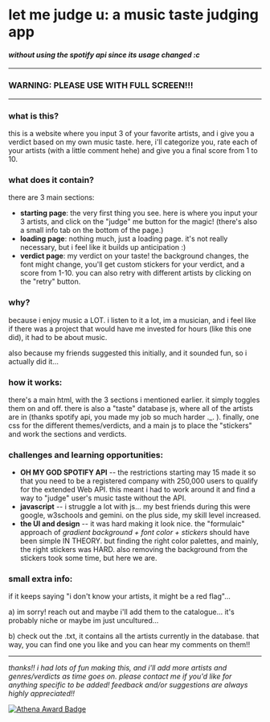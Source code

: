 # let me judge u: a music taste judging app
#### _without using the spotify api since its usage changed :c_

-------
### WARNING: PLEASE USE WITH FULL SCREEN!!!

-------

### what is this?
this is a website where you input 3 of your favorite artists, and i give you a verdict
based on my own music taste. here, i'll categorize you, rate each of your artists (with a little comment hehe) and give 
you a final score from 1 to 10.

### what does it contain? 
there are 3 main sections:
- **starting page**: the very first thing you see. here is where you input your 3 artists, and click on the "judge" me 
button for the magic! (there's also a small info tab on the bottom of the page.)
- **loading page**: nothing much, just a loading page. it's not really necessary, but i feel like it builds up anticipation
:)
- **verdict page**: my verdict on your taste! the background changes, the font might change, you'll get custom stickers for
your verdict, and a score from 1-10. you can also retry with different artists by clicking on the "retry" button.

### why?
because i enjoy music a LOT. i listen to it a lot, im a musician, and i feel like if there was a project that would have me
invested for hours (like this one did), it had to be about music.

also because my friends suggested this initially, and it sounded fun, so i actually did it...

### how it works:
there's a main html, with the 3 sections i mentioned earlier. it simply toggles them on and off. there is also a "taste" database
js, where all of the artists are in (thanks spotify api, you made my job so much harder ._. ). finally, one css for the different
themes/verdicts, and a main js to place the "stickers" and work the sections and verdicts.

### challenges and learning opportunities:
- **OH MY GOD SPOTIFY API** -- the restrictions starting may 15 made it so that you need to be a registered company with 250,000 users
to qualify for the extended Web API. this meant i had to work around it and find a way to "judge" user's music taste without the
API. 
- **javascript** -- i struggle a lot with js... my best friends during this were google, w3schools and gemini. on the plus side, 
my skill level increased.
- **the UI and design** -- it was hard making it look nice. the "formulaic" approach of _gradient background + font color + stickers_
should have been simple IN THEORY. but finding the right color palettes, and mainly, the right stickers was HARD. also removing the background
from the stickers took some time, but here we are.

### small extra info:
if it keeps saying "i don't know your artists, it might be a red flag"...

a) im sorry! reach out and maybe i'll add them to the catalogue... it's probably niche or maybe im just uncultured...

b) check out the .txt, it contains all the artists currently in the database. that way, you can find one you like and you can hear my comments on them!!

----
_thanks!! i had lots of fun making this, and i'll add more artists and genres/verdicts as time goes on. please contact me if
you'd like for anything specific to be added! feedback and/or suggestions are always highly appreciated!!_

[![Athena Award Badge](https://img.shields.io/endpoint?url=https%3A%2F%2Faward.athena.hackclub.com%2Fapi%2Fbadge)](https://award.athena.hackclub.com?utm_source=readme)